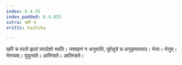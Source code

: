 ```yaml
---
index: 8.4.55
index_padded: 8.4.055
sutra: खरि च
vritti: kashika

---
```

खरि च परतो झलां चरादेशो भवति। जश्ग्रहणं न अनुवर्तते, पूर्वसूत्रे च अनुकृष्तत्वात्। भेत्ता। भेत्तुम्। भेत्तव्यम्। युयुत्सते। आरिप्सते। आलिप्सते।
